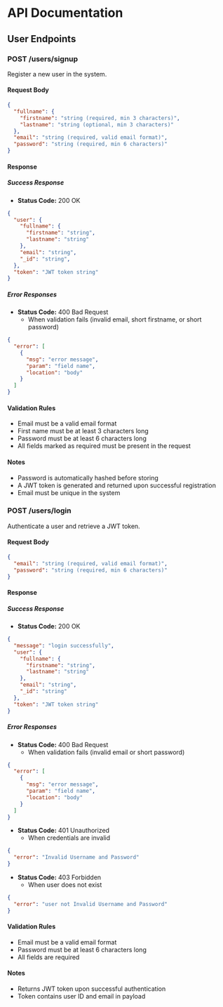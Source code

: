 # API Documentation

## User Endpoints

### POST /users/signup
Register a new user in the system.

#### Request Body
```json
{
  "fullname": {
    "firstname": "string (required, min 3 characters)",
    "lastname": "string (optional, min 3 characters)"
  },
  "email": "string (required, valid email format)",
  "password": "string (required, min 6 characters)"
}
```

#### Response

##### Success Response
- **Status Code:** 200 OK
```json
{
  "user": {
    "fullname": {
      "firstname": "string",
      "lastname": "string"
    },
    "email": "string",
    "_id": "string",
  },
  "token": "JWT token string"
}
```

##### Error Responses
- **Status Code:** 400 Bad Request
  - When validation fails (invalid email, short firstname, or short password)
```json
{
  "error": [
    {
      "msg": "error message",
      "param": "field name",
      "location": "body"
    }
  ]
}
```

#### Validation Rules
- Email must be a valid email format
- First name must be at least 3 characters long
- Password must be at least 6 characters long
- All fields marked as required must be present in the request

#### Notes
- Password is automatically hashed before storing
- A JWT token is generated and returned upon successful registration
- Email must be unique in the system

### POST /users/login
Authenticate a user and retrieve a JWT token.

#### Request Body
```json
{
  "email": "string (required, valid email format)",
  "password": "string (required, min 6 characters)"
}
```

#### Response

##### Success Response
- **Status Code:** 200 OK
```json
{
  "message": "login successfully",
  "user": {
    "fullname": {
      "firstname": "string",
      "lastname": "string"
    },
    "email": "string",
    "_id": "string"
  },
  "token": "JWT token string"
}
```

##### Error Responses
- **Status Code:** 400 Bad Request
  - When validation fails (invalid email or short password)
```json
{
  "error": [
    {
      "msg": "error message",
      "param": "field name",
      "location": "body"
    }
  ]
}
```
- **Status Code:** 401 Unauthorized
  - When credentials are invalid
```json
{
  "error": "Invalid Username and Password"
}
```
- **Status Code:** 403 Forbidden
  - When user does not exist
```json
{
  "error": "user not Invalid Username and Password"
}
```

#### Validation Rules
- Email must be a valid email format
- Password must be at least 6 characters long
- All fields are required

#### Notes
- Returns JWT token upon successful authentication
- Token contains user ID and email in payload

